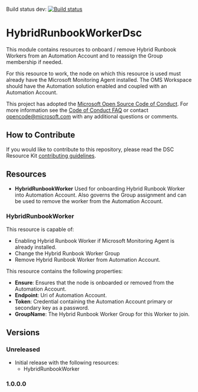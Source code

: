Build status dev: [![Build status](https://ci.appveyor.com/api/projects/status/w7359l21bp14oiec/branch/dev?svg=true)](https://ci.appveyor.com/project/bgelens/hybridrunbookworkerdsc/branch/dev)

# HybridRunbookWorkerDsc

This module contains resources to onboard / remove Hybrid Runbook Workers from an Automation Account and to reassign the Group membership if needed.

For this resource to work, the node on which this resource is used must already have the Microsoft Monitoring Agent installed.
The OMS Workspace should have the Automation solution enabled and coupled with an Automation Account.

This project has adopted the [Microsoft Open Source Code of Conduct](https://opensource.microsoft.com/codeofconduct/).
For more information see the [Code of Conduct FAQ](https://opensource.microsoft.com/codeofconduct/faq/) or contact [opencode@microsoft.com](mailto:opencode@microsoft.com) with any additional questions or comments.

## How to Contribute
If you would like to contribute to this repository, please read the DSC Resource Kit [contributing guidelines](https://github.com/PowerShell/DscResource.Kit/blob/master/CONTRIBUTING.md).

## Resources

* **HybridRunbookWorker** Used for onboarding Hybrid Runbook Worker into Automation Account. Also governs the Group assignment and can be used to remove the worker from the Automation Account.

### HybridRunbookWorker
This resource is capable of:
* Enabling Hybrid Runbook Worker if Microsoft Monitoring Agent is already installed.
* Change the Hybrid Runbook Worker Group
* Remove Hybrid Runbook Worker from Automation Account.

This resource contains the following properties:
* **Ensure**: Ensures that the node is onboarded or removed from the Automation Account.
* **Endpoint**: Uri of Automation Account.
* **Token**: Credential containing the Automation Account primary or secondary key as a password.
* **GroupName**: The Hybrid Runbook Worker Group for this Worker to join.

## Versions

### Unreleased

* Initial release with the following resources:
    * HybridRunbookWorker

### 1.0.0.0
